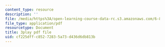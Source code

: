 ```yaml
---
content_type: resource
description: ''
file: /media/https%3A/open-learning-course-data-rc.s3.amazonaws.com/6-851-advanced-data-structures-spring-2012/cf225dffc85272835a73d436d6db813b_ABX-Hvn8ymE.pdf
file_type: application/pdf
resourcetype: Document
title: 3play pdf file
uid: cf225dff-c852-7283-5a73-d436d6db813b
---
```

